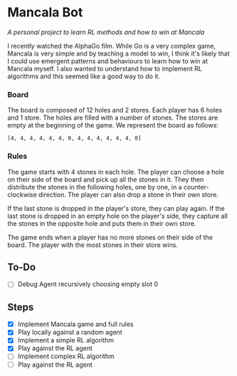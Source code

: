 # Mancala Bot
*A personal project to learn RL methods and how to win at Mancala*

I recently watched the AlphaGo film. While Go is a very complex game, Mancala is very simple and by teaching a model to win, I think it's likely that I could use emergent patterns and behaviours to learn how to win at Mancala myself. I also wanted to understand how to implement RL algorithms and this seemed like a good way to do it.

### Board
The board is composed of 12 holes and 2 stores. Each player has 6 holes and 1 store. The holes are filled with a number of stones. The stores are empty at the beginning of the game. We represent the board as follows:

``` 
[4, 4, 4, 4, 4, 4, 0, 4, 4, 4, 4, 4, 4, 0]
```

### Rules
The game starts with 4 stones in each hole. The player can choose a hole on their side of the board and pick up all the stones in it. They then distribute the stones in the following holes, one by one, in a counter-clockwise direction. The player can also drop a stone in their own store. 

If the last stone is dropped in the player's store, they can play again. If the last stone is dropped in an empty hole on the player's side, they capture all the stones in the opposite hole and puts them in their own store. 

The game ends when a player has no more stones on their side of the board. The player with the most stones in their store wins.

## To-Do
- [ ] Debug Agent recursively choosing empty slot 0

## Steps
- [x] Implement Mancala game and full rules
- [x] Play locally against a random agent
- [x] Implement a simple RL algorithm
- [x] Play against the RL agent
- [ ] Implement complex RL algorithm
- [ ] Play against the RL agent
